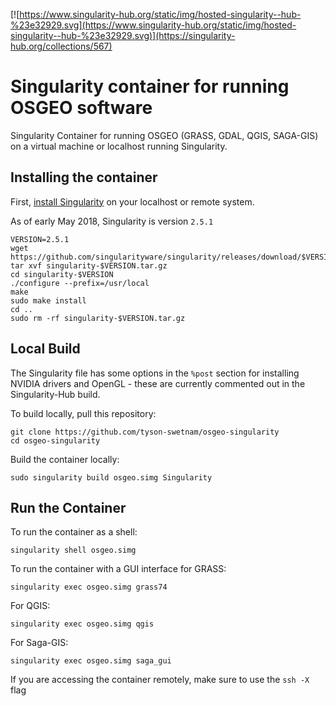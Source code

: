 [![https://www.singularity-hub.org/static/img/hosted-singularity--hub-%23e32929.svg](https://www.singularity-hub.org/static/img/hosted-singularity--hub-%23e32929.svg)](https://singularity-hub.org/collections/567)

# Singularity container for running OSGEO software
Singularity Container for running OSGEO (GRASS, GDAL, QGIS, SAGA-GIS) on a virtual machine or localhost running Singularity.

## Installing the container

First, [install Singularity](https://singularity.lbl.gov/install-linux) on your localhost or remote system. 

As of early May 2018, Singularity is version `2.5.1`

```
VERSION=2.5.1
wget https://github.com/singularityware/singularity/releases/download/$VERSION/singularity-$VERSION.tar.gz
tar xvf singularity-$VERSION.tar.gz
cd singularity-$VERSION
./configure --prefix=/usr/local
make
sudo make install
cd ..
sudo rm -rf singularity-$VERSION.tar.gz
```

## Local Build

The Singularity file has some options in the `%post` section for installing NVIDIA drivers and OpenGL - these are currently commented out in the Singularity-Hub build.

To build locally, pull this repository:

```
git clone https://github.com/tyson-swetnam/osgeo-singularity
cd osgeo-singularity
```

Build the container locally:

```
sudo singularity build osgeo.simg Singularity
```

## Run the Container

To run the container as a shell:

```
singularity shell osgeo.simg
```

To run the container with a GUI interface for GRASS:

```
singularity exec osgeo.simg grass74
```

For QGIS:

```
singularity exec osgeo.simg qgis
```

For Saga-GIS:

```
singularity exec osgeo.simg saga_gui
```

<aside class="notice">
  
If you are accessing the container remotely, make sure to use the `ssh -X` flag

</aside>
